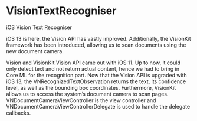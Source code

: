 # VisionTextRecogniser
iOS Vision Text Recogniser

iOS 13 is here, the Vision API has vastly improved. Additionally, the VisionKit framework has been introduced, allowing us to scan documents using the new document camera.

Vision and VisionKit
Vision API came out with iOS 11. Up to now, it could only detect text and not return actual content, hence we had to bring in Core ML for the recognition part.
Now that the Vision API is upgraded with iOS 13, the VNRecognizedTextObservation returns the text, its confidence level, as well as the bounding box coordinates. Furthermore, VisionKit allows us to access the system’s document camera to scan pages.
VNDocumentCameraViewController is the view controller and VNDocumentCameraViewControllerDelegate is used to handle the delegate callbacks.

